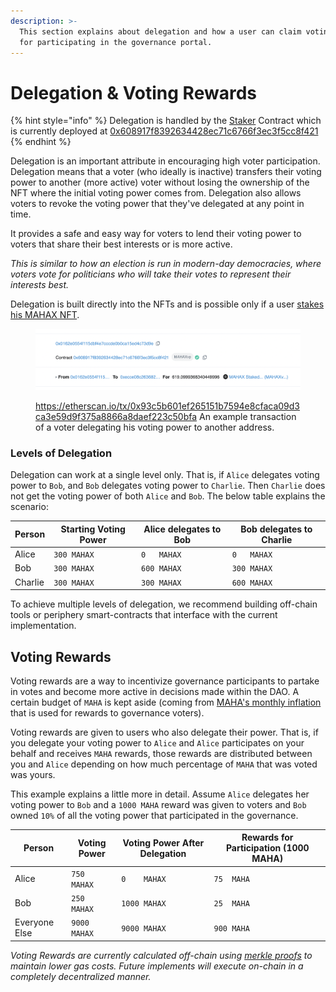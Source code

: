 ```yaml
---
description: >-
  This section explains about delegation and how a user can claim voting rewards
  for participating in the governance portal.
---
```


# Delegation & Voting Rewards

{% hint style="info" %}
Delegation is handled by the [Staker](https://github.com/MahaDAO/governance-contracts/blob/master/contracts/MAHAXStaker.sol) Contract which is currently deployed at [0x608917f8392634428ec71c6766f3ec3f5cc8f421](https://etherscan.io/address/0x608917f8392634428ec71c6766f3ec3f5cc8f421)
{% endhint %}

Delegation is an important attribute in encouraging high voter participation. Delegation means that a voter (who ideally is inactive) transfers their voting power to another (more active) voter without losing the ownership of the NFT where the initial voting power comes from. Delegation also allows voters to revoke the voting power that they've delegated at any point in time.&#x20;

It provides a safe and easy way for voters to lend their voting power to voters that share their best interests or is more active.

_This is similar to how an election is run in modern-day democracies, where voters vote for politicians who will take their votes to represent their interests best._

Delegation is built directly into the NFTs and is possible only if a user [stakes his MAHAX NFT](locking-mechanism.md#staking-nfts).&#x20;

<figure><img src="../.gitbook/assets/image (2).png" alt=""><figcaption><p><a href="https://etherscan.io/tx/0x93c5b601ef265151b7594e8cfaca09d3ca3e59d9f375a8866a8daef223c50bfa">https://etherscan.io/tx/0x93c5b601ef265151b7594e8cfaca09d3ca3e59d9f375a8866a8daef223c50bfa</a> An example transaction of a voter delegating his voting power to another address.</p></figcaption></figure>

### Levels of Delegation

Delegation can work at a single level only. That is, if `Alice` delegates voting power to `Bob`, and `Bob` delegates voting power to `Charlie`. Then `Charlie` does not get the voting power of both `Alice` and `Bob`. The below table explains the scenario:

| Person  | Starting Voting Power  | Alice delegates to Bob | Bob delegates to Charlie |
| ------- | ---------------------- | ---------------------- | ------------------------ |
| Alice   | `300 MAHAX`            | `0   MAHAX`            | `0   MAHAX`              |
| Bob     | `300 MAHAX`            | `600 MAHAX`            | `300 MAHAX`              |
| Charlie | `300 MAHAX`            | `300 MAHAX`            | `600 MAHAX`              |

To achieve multiple levels of delegation, we recommend building off-chain tools or periphery smart-contracts that interface with the current implementation.

## Voting Rewards

Voting rewards are a way to incentivize governance participants to partake in votes and become more active in decisions made within the DAO. A certain budget of `MAHA` is kept aside (coming from [MAHA's monthly inflation](../the-maha-token/distribution.md) that is used for rewards to governance voters).

Voting rewards are given to users who also delegate their power. That is, if you delegate your voting power to `Alice` and `Alice` participates on your behalf and receives `MAHA` rewards, those rewards are distributed between you and `Alice` depending on how much percentage of `MAHA` that was voted was yours.

This example explains a little more in detail. Assume `Alice` delegates her voting power to `Bob` and a `1000 MAHA` reward was given to voters and `Bob` owned `10%` of all the voting power that participated in the governance.

| Person        | Voting Power | Voting Power After Delegation | Rewards for Participation (1000 MAHA) |
| ------------- | ------------ | ----------------------------- | ------------------------------------- |
| Alice         | `750  MAHAX` | `0    MAHAX`                  | `75  MAHA`                            |
| Bob           | `250  MAHAX` | `1000 MAHAX`                  | `25  MAHA`                            |
| Everyone Else | `9000 MAHAX` | `9000 MAHAX`                  | `900 MAHA`                            |

_Voting Rewards are currently calculated off-chain using_ [_merkle proofs_](https://www.webopedia.com/definitions/merkle-proof/) _to maintain lower gas costs. Future implements will execute on-chain in a completely decentralized manner._&#x20;
